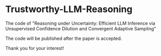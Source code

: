 # Trustworthy-LLM-Reasoning
The code of "Reasoning under Uncertainty: Efficient LLM Inference via Unsupervised Confidence Dilution and Convergent Adaptive Sampling"

The code will be published after the paper is accepted.

Thank you for your interest!
